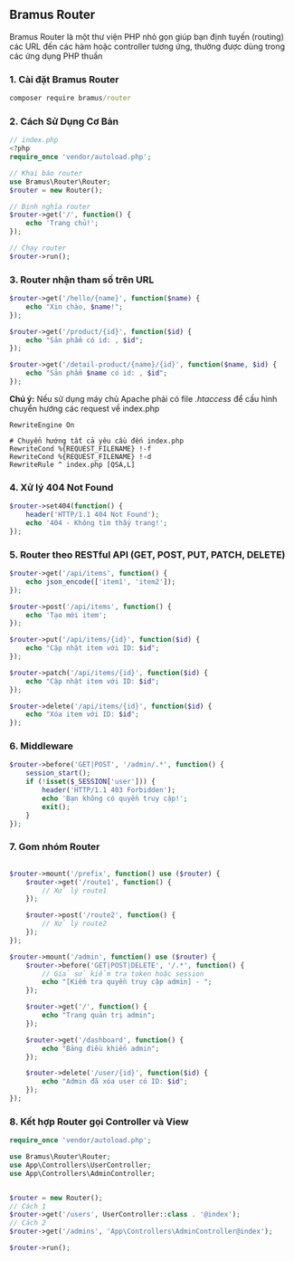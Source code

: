 ## Bramus Router

Bramus Router là một thư viện PHP nhỏ gọn giúp bạn định tuyến (routing) các URL đến các hàm hoặc controller tương ứng, thường được dùng trong các ứng dụng PHP thuần

### 1. Cài đặt Bramus Router

```cmd
composer require bramus/router
```

### 2. Cách Sử Dụng Cơ Bản

```php
// index.php
<?php
require_once 'vendor/autoload.php';

// Khai báo router
use Bramus\Router\Router;
$router = new Router();

// Định nghĩa router
$router->get('/', function() {
    echo 'Trang chủ!';
});

// Chạy router
$router->run();
```

### 3. Router nhận tham số trên URL

```php
$router->get('/hello/{name}', function($name) {
    echo "Xin chào, $name!";
});

$router->get('/product/{id}', function($id) {
    echo "Sản phẩm có id: , $id";
});

$router->get('/detail-product/{name}/{id}', function($name, $id) {
    echo "Sản phẩm $name có id: , $id";
});
```

**Chú ý:** Nếu sử dụng máy chủ Apache phải có file _.htaccess_ để cấu hình chuyển hướng các request về index.php

```
RewriteEngine On

# Chuyển hướng tất cả yêu cầu đến index.php
RewriteCond %{REQUEST_FILENAME} !-f
RewriteCond %{REQUEST_FILENAME} !-d
RewriteRule ^ index.php [QSA,L]
```

### 4. Xử lý 404 Not Found

```php
$router->set404(function() {
    header('HTTP/1.1 404 Not Found');
    echo '404 - Không tìm thấy trang!';
});
```

### 5. Router theo RESTful API (GET, POST, PUT, PATCH, DELETE)

```php
$router->get('/api/items', function() {
    echo json_encode(['item1', 'item2']);
});

$router->post('/api/items', function() {
    echo 'Tạo mới item';
});

$router->put('/api/items/{id}', function($id) {
    echo "Cập nhật item với ID: $id";
});

$router->patch('/api/items/{id}', function($id) {
    echo "Cập nhật item với ID: $id";
});

$router->delete('/api/items/{id}', function($id) {
    echo "Xóa item với ID: $id";
});

```

### 6. Middleware

```php
$router->before('GET|POST', '/admin/.*', function() {
    session_start();
    if (!isset($_SESSION['user'])) {
        header('HTTP/1.1 403 Forbidden');
        echo 'Bạn không có quyền truy cập!';
        exit();
    }
});

```

### 7. Gom nhóm Router

```php

$router->mount('/prefix', function() use ($router) {
    $router->get('/route1', function() {
        // Xử lý route1
    });

    $router->post('/route2', function() {
        // Xử lý route2
    });
});
```

```php
$router->mount('/admin', function() use ($router) {
    $router->before('GET|POST|DELETE', '/.*', function() {
        // Giả sử kiểm tra token hoặc session
        echo "[Kiểm tra quyền truy cập admin] - ";
    });

    $router->get('/', function() {
        echo "Trang quản trị admin";
    });

    $router->get('/dashboard', function() {
        echo "Bảng điều khiển admin";
    });

    $router->delete('/user/{id}', function($id) {
        echo "Admin đã xóa user có ID: $id";
    });
});

```

### 8. Kết hợp Router gọi Controller và View

```php
require_once 'vendor/autoload.php';

use Bramus\Router\Router;
use App\Controllers\UserController;
use App\Controllers\AdminController;


$router = new Router();
// Cách 1
$router->get('/users', UserController::class . '@index');
// Cách 2
$router->get('/admins', 'App\Controllers\AdminController@index');

$router->run();
```

